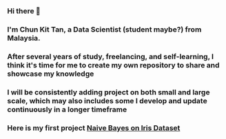 ### Hi there 👋
### I'm Chun Kit Tan, a Data Scientist (student maybe?) from Malaysia.
### After several years of study, freelancing, and self-learning, I think it's time for me to create my own repository to share and showcase my knowledge
### I will be consistently adding project on both small and large scale, which may also includes some I develop and update continuously in a longer timeframe
### Here is my first project [Naive Bayes on Iris Dataset](https://github.com/kitcalamus14/Simple-Naive-Bayes/blob/master/NB%20iris-checkpoint.ipynb)


<!--
**kitcalamus14/kitcalamus14** is a ✨ _special_ ✨ repository because its `README.md` (this file) appears on your GitHub profile.

Here are some ideas to get you started:

- 🔭 I’m currently working on ...
- 🌱 I’m currently learning ...
- 👯 I’m looking to collaborate on ...
- 🤔 I’m looking for help with ...
- 💬 Ask me about ...
- 📫 How to reach me: ...
- 😄 Pronouns: ...
- ⚡ Fun fact: ...
-->
